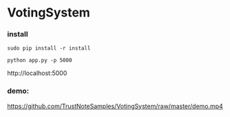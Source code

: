 # VotingSystem

### install

```
sudo pip install -r install
```

```
python app.py -p 5000
```

http://localhost:5000


### demo:

https://github.com/TrustNoteSamples/VotingSystem/raw/master/demo.mp4
